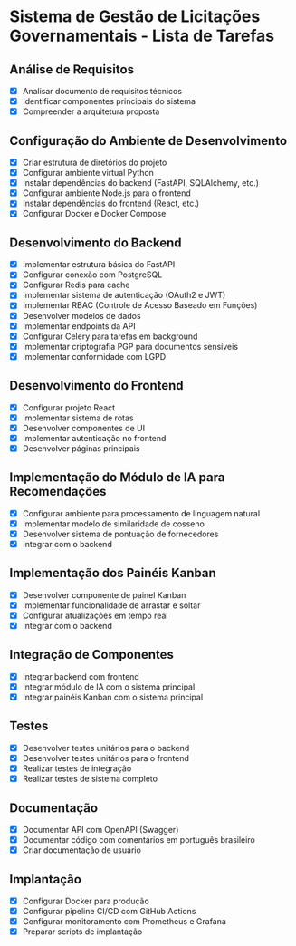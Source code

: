 # Sistema de Gestão de Licitações Governamentais - Lista de Tarefas

## Análise de Requisitos
- [x] Analisar documento de requisitos técnicos
- [x] Identificar componentes principais do sistema
- [x] Compreender a arquitetura proposta

## Configuração do Ambiente de Desenvolvimento
- [x] Criar estrutura de diretórios do projeto
- [x] Configurar ambiente virtual Python
- [x] Instalar dependências do backend (FastAPI, SQLAlchemy, etc.)
- [x] Configurar ambiente Node.js para o frontend
- [x] Instalar dependências do frontend (React, etc.)
- [x] Configurar Docker e Docker Compose

## Desenvolvimento do Backend
- [x] Implementar estrutura básica do FastAPI
- [x] Configurar conexão com PostgreSQL
- [x] Configurar Redis para cache
- [x] Implementar sistema de autenticação (OAuth2 e JWT)
- [x] Implementar RBAC (Controle de Acesso Baseado em Funções)
- [x] Desenvolver modelos de dados
- [x] Implementar endpoints da API
- [x] Configurar Celery para tarefas em background
- [x] Implementar criptografia PGP para documentos sensíveis
- [x] Implementar conformidade com LGPD

## Desenvolvimento do Frontend
- [x] Configurar projeto React
- [x] Implementar sistema de rotas
- [x] Desenvolver componentes de UI
- [x] Implementar autenticação no frontend
- [x] Desenvolver páginas principais

## Implementação do Módulo de IA para Recomendações
- [x] Configurar ambiente para processamento de linguagem natural
- [x] Implementar modelo de similaridade de cosseno
- [x] Desenvolver sistema de pontuação de fornecedores
- [x] Integrar com o backend

## Implementação dos Painéis Kanban
- [x] Desenvolver componente de painel Kanban
- [x] Implementar funcionalidade de arrastar e soltar
- [x] Configurar atualizações em tempo real
- [x] Integrar com o backend

## Integração de Componentes
- [x] Integrar backend com frontend
- [x] Integrar módulo de IA com o sistema principal
- [x] Integrar painéis Kanban com o sistema principal

## Testes
- [x] Desenvolver testes unitários para o backend
- [x] Desenvolver testes unitários para o frontend
- [x] Realizar testes de integração
- [x] Realizar testes de sistema completo

## Documentação
- [x] Documentar API com OpenAPI (Swagger)
- [x] Documentar código com comentários em português brasileiro
- [x] Criar documentação de usuário

## Implantação
- [x] Configurar Docker para produção
- [x] Configurar pipeline CI/CD com GitHub Actions
- [x] Configurar monitoramento com Prometheus e Grafana
- [x] Preparar scripts de implantação
